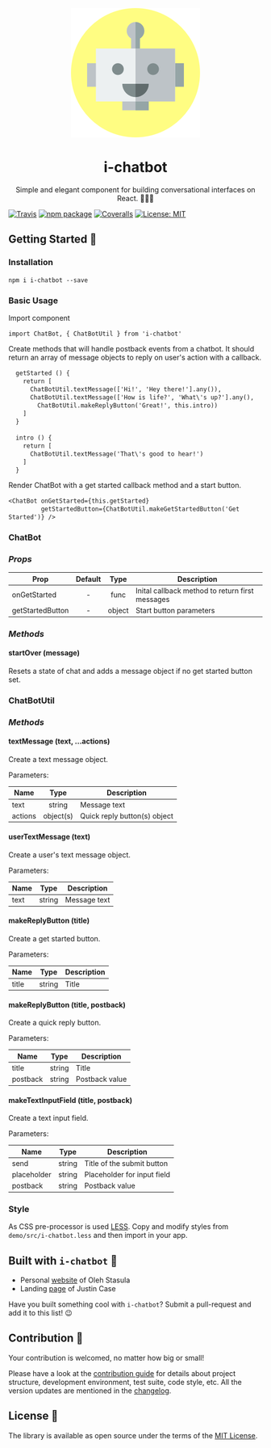 <p align="center">
    <img src="https://raw.githubusercontent.com/endore8/i-chatbot/master/assets/icon.png" max-width="90%" alt="Marathon" />
</p>
<h1 align="center">i-chatbot</h1>
<p align="center">
Simple and elegant component for building conversational interfaces on React. 🤖💯✨
</p>

[![Travis][build-badge]][build]
[![npm package][npm-badge]][npm]
[![Coveralls][coveralls-badge]][coveralls]
[![License: MIT][mit-badge]][mit]

[build-badge]: https://img.shields.io/travis/Endore8/i-chatbot.svg?branch=master
[build]: https://travis-ci.org/Endore8/i-chatbot

[npm-badge]: https://badge.fury.io/js/i-chatbot.svg
[npm]: https://www.npmjs.org/package/i-chatbot

[coveralls-badge]: https://codecov.io/gh/Endore8/i-chatbot/branch/master/graph/badge.svg
[coveralls]: https://codecov.io/gh/Endore8/i-chatbot/branch/master/graph/badge.svg

[mit-badge]: https://img.shields.io/badge/License-MIT-yellow.svg
[mit]: https://opensource.org/licenses/MIT

## Getting Started 🚀

### Installation

```
npm i i-chatbot --save
```

### Basic Usage

Import component

```
import ChatBot, { ChatBotUtil } from 'i-chatbot' 
```

Create methods that will handle postback events from a chatbot. 
It should return an array of message objects to reply on user's action with a callback.

```
  getStarted () {
    return [
      ChatBotUtil.textMessage(['Hi!', 'Hey there!'].any()),
      ChatBotUtil.textMessage(['How is life?', 'What\'s up?'].any(),
        ChatBotUtil.makeReplyButton('Great!', this.intro))
    ]
  }
  
  intro () { 
    return [
      ChatBotUtil.textMessage('That\'s good to hear!')
    ]
  }
```

Render ChatBot with a get started callback method and a start button.

```
<ChatBot onGetStarted={this.getStarted}
         getStartedButton={ChatBotUtil.makeGetStartedButton('Get Started')} />
```

### ChatBot

### *Props*

| Prop               | Default       | Type   | Description |
| ------------------ |:-------------:| :-----:| -----------|
| onGetStarted       | -             | func   | Inital callback method to return first messages |
| getStartedButton   | -             | object | Start button parameters |

### *Methods*

#### startOver (message)

Resets a state of chat and adds a message object if no get started button set.

### ChatBotUtil

### *Methods*

#### textMessage (text, ...actions)

Create a text message object.

Parameters:

| Name    | Type      | Description |
| ------- |:---------:| ------------|
| text    | string    | Message text |
| actions | object(s) | Quick reply button(s) object |

#### userTextMessage (text)

Create a user's text message object.

Parameters:

| Name    | Type      | Description |
| ------- |:---------:| ------------|
| text    | string    | Message text |

#### makeReplyButton (title)

Create a get started button.

Parameters:

| Name     | Type   | Description |
| -------- |:------:| ------------|
| title    | string | Title |

#### makeReplyButton (title, postback)

Create a quick reply button.

Parameters:

| Name     | Type   | Description |
| -------- |:------:| ------------|
| title    | string | Title |
| postback | string | Postback value |

#### makeTextInputField (title, postback)

Create a text input field.

Parameters:

| Name        | Type   | Description |
| ----------- |:------:| ------------|
| send        | string | Title of the submit button |
| placeholder | string | Placeholder for input field |
| postback    | string | Postback value |

### Style

As CSS pre-processor is used [LESS](http://lesscss.org). Copy and modify styles from `demo/src/i-chatbot.less` and then import in your app.

## Built with `i-chatbot` 🤘

- Personal [website](http://olehst.com) of Oleh Stasula
- Landing [page](http://meetjustin.online/) of Justin Case

Have you built something cool with `i-chatbot`? Submit a pull-request and add it to this list! 😉

## Contribution 💪

Your contribution is welcomed, no matter how big or small! 

Please have a look at the [contribution guide](CONTRIBUTING.md) for details about project structure, development environment, test suite, code style, etc. 
All the version updates are mentioned in the [changelog](CHANGELOG.md).

## License 🔖

The library is available as open source under the terms of the [MIT License](LICENSE).
